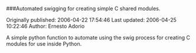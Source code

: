 ###Automated swigging for creating simple C shared modules.

Originally published: 2006-04-22 17:54:46
Last updated: 2006-04-25 10:22:46
Author: Ernesto Adorio

A simple python function to automate using the swig process for creating C modules for use inside Python.